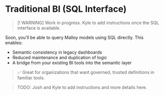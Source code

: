 # Traditional BI (SQL Interface)

> [! WARNING]
> Work in progress. Kyle to add instructions once the SQL interface is available.

Soon, you’ll be able to query Malloy models using SQL directly. This enables:

- Semantic consistency in legacy dashboards
- Reduced maintenance and duplication of logic
- A bridge from your existing BI tools into the semantic layer

> ✅ Great for organizations that want governed, trusted definitions in familiar tools.

> TODO: Josh and Kyle to add instructions and more details here.
